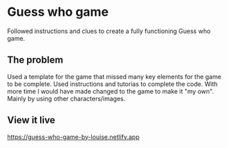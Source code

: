 # Guess who game

Followed instructions and clues to create a fully functioning Guess who game. 

## The problem

Used a template for the game that missed many key elements for the game to be complete. Used instructions and tutorias to complete the code. With more time I would have made changed to the game to make it "my own". Mainly by using other characters/images. 

## View it live

https://guess-who-game-by-louise.netlify.app
